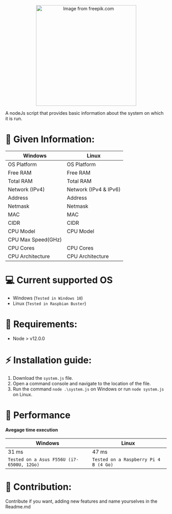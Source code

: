 <p align="center">
  <img width="313" src="https://image.freepik.com/vecteurs-libre/ninja_1975-280.jpg" alt="Image from freepik.com"/>
</p>

A nodeJs script that provides basic information about the system on which it is run.

# :beer: Given Information:

| Windows  | Linux  |
|---|---|
| OS Platform  | OS Platform  |
| Free RAM  | Free RAM  |
| Total RAM  | Total RAM  |
| Network (IPv4)  | Network (IPv4 & IPv6)  |
| Address  | Address  |
| Netmask  | Netmask  |
| MAC  | MAC  |
| CIDR  | CIDR  |
| CPU Model  | CPU Model  |
| CPU Max Speed(GHz)  |   |
| CPU Cores  | CPU Cores  |
| CPU Architecture  | CPU Architecture  |

# :computer: Current supported OS
- Windows (``Tested in Windows 10``)
- Linux (``Tested in Raspbian Buster``)

# :rocket: Requirements:
- Node > v12.0.0
 
# :zap: Installation guide:

1. Download the `system.js` file.
2. Open a command console and navigate to the location of the file.
3. Run the command `node .\system.js` on Windows or run `node system.js` on Linux.

# :bullettrain_front: Performance

#### Avegage time execution
| Windows | Linux |
|---|---|
|  31 ms | 47 ms |
| `Tested on a Asus F556U (i7-6500U, 12Go)` | `Tested on a Raspberry Pi 4 B (4 Go)` |

# :pencil: Contribution:

Contribute if you want, adding new features and name yourselves in the Readme.md
